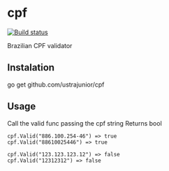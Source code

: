 # cpf
[![Build status](https://secure.travis-ci.org/ustrajunior/cpf.png)](https://secure.travis-ci.org/ustrajunior/cpf)

Brazilian CPF validator

## Instalation

go get github.com/ustrajunior/cpf

## Usage

Call the valid func passing the cpf string
Returns bool

	cpf.Valid("886.100.254-46") => true
	cpf.Valid("88610025446") => true

	cpf.Valid("123.123.123.12") => false
	cpf.Valid("12312312") => false


